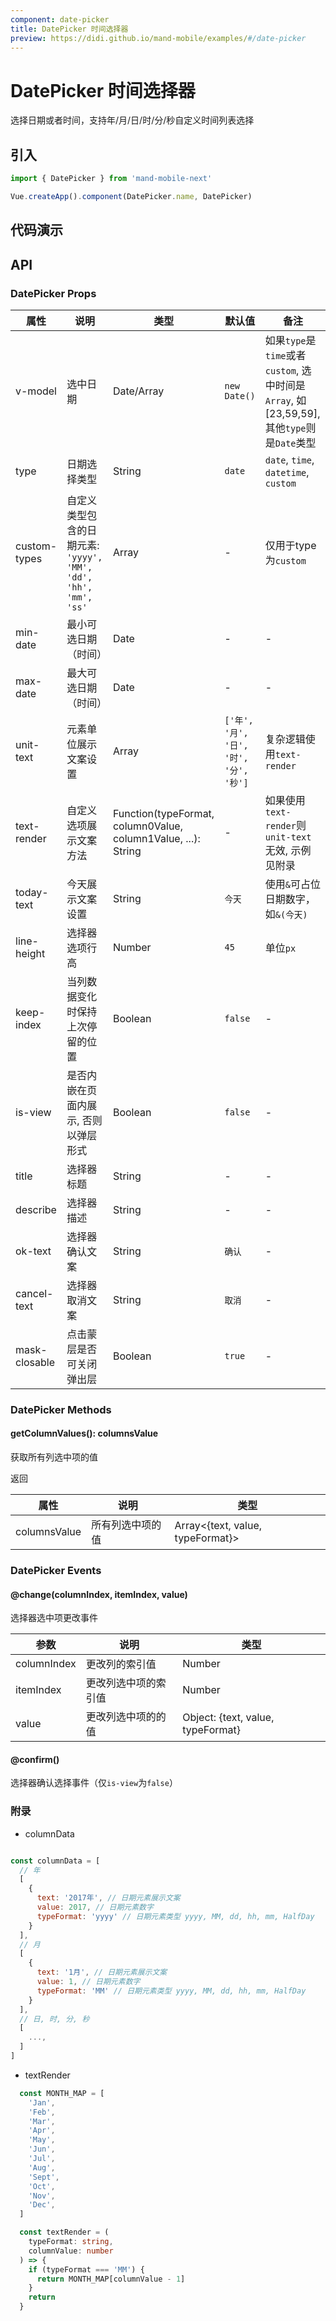 ```yaml
---
component: date-picker
title: DatePicker 时间选择器
preview: https://didi.github.io/mand-mobile/examples/#/date-picker
---
```


# DatePicker 时间选择器

选择日期或者时间，支持年/月/日/时/分/秒自定义时间列表选择

## 引入

```javascript
import { DatePicker } from 'mand-mobile-next'

Vue.createApp().component(DatePicker.name, DatePicker)
```

## 代码演示

<demo-wrapper
  src="src/packages/date-picker/demo"
/>

## API

### DatePicker Props

|属性 | 说明 | 类型 | 默认值 | 备注 |
|----|-----|------|------|------|
|v-model|选中日期|Date/Array|`new Date()`|如果`type`是`time`或者`custom`, 选中时间是`Array`, 如[23,59,59], 其他`type`则是`Date`类型|
|type|日期选择类型|String|`date`|`date`, `time`, `datetime`, `custom`|
|custom-types|自定义类型包含的日期元素: `'yyyy', 'MM', 'dd', 'hh', 'mm', 'ss'`|Array|-|仅用于type为`custom`|
|min-date|最小可选日期（时间）|Date|-|-|
|max-date|最大可选日期（时间）|Date|-|-|
|unit-text|元素单位展示文案设置|Array|`['年', '月', '日', '时', '分', '秒']`|复杂逻辑使用`text-render`|
|text-render|自定义选项展示文案方法|Function(typeFormat, column0Value, column1Value, ...): String|-|如果使用`text-render`则`unit-text`无效, 示例见附录|
|today-text|今天展示文案设置|String|`今天`|使用`&`可占位日期数字，如`&(今天)`|
|line-height|选择器选项行高|Number|`45`|单位`px`|  
|keep-index|当列数据变化时保持上次停留的位置|Boolean|`false`|-|
|is-view|是否内嵌在页面内展示, 否则以弹层形式|Boolean|`false`|-|
|title|选择器标题|String|-|-|
|describe|选择器描述|String|-|-|
|ok-text|选择器确认文案|String|`确认`|-|
|cancel-text|选择器取消文案|String|`取消`|-|
|mask-closable|点击蒙层是否可关闭弹出层|Boolean|`true`|-|

### DatePicker Methods

#### getColumnValues(): columnsValue

获取所有列选中项的值

返回

|属性 | 说明 | 类型 |
|----|-----|------|
|columnsValue|所有列选中项的值|Array<{text, value, typeFormat}>|

### DatePicker Events

#### @change(columnIndex, itemIndex, value)

选择器选中项更改事件

|参数 | 说明 | 类型 |
|----|-----|------|
|columnIndex|更改列的索引值|Number|
|itemIndex|更改列选中项的索引值|Number|
|value|更改列选中项的的值|Object: {text, value, typeFormat}|

#### @confirm()

选择器确认选择事件（仅`is-view`为`false`）

### 附录

* columnData  

```javascript

const columnData = [
  // 年
  [
    {
      text: '2017年', // 日期元素展示文案
      value: 2017, // 日期元素数字
      typeFormat: 'yyyy' // 日期元素类型 yyyy, MM, dd, hh, mm, HalfDay
    }
  ],
  // 月
  [
    {
      text: '1月', // 日期元素展示文案
      value: 1, // 日期元素数字
      typeFormat: 'MM' // 日期元素类型 yyyy, MM, dd, hh, mm, HalfDay
    }
  ],
  // 日, 时, 分, 秒
  [
    ...,
  ]
]
```

* textRender

```typescript
  const MONTH_MAP = [
    'Jan',
    'Feb',
    'Mar',
    'Apr',
    'May',
    'Jun',
    'Jul',
    'Aug',
    'Sept',
    'Oct',
    'Nov',
    'Dec',
  ]

  const textRender = (
    typeFormat: string,
    columnValue: number
  ) => {
    if (typeFormat === 'MM') {
      return MONTH_MAP[columnValue - 1]
    }
    return
  }
```
